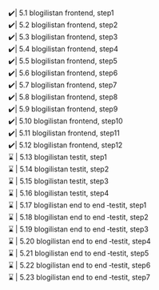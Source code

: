 ✔️| 5.1 blogilistan frontend, step1 <br>
✔️| 5.2 blogilistan frontend, step2 <br>
✔️| 5.3 blogilistan frontend, step3 <br>
✔️| 5.4 blogilistan frontend, step4 <br>
✔️| 5.5 blogilistan frontend, step5 <br>
✔️| 5.6 blogilistan frontend, step6 <br>
✔️| 5.7 blogilistan frontend, step7 <br>
✔️| 5.8 blogilistan frontend, step8 <br>
✔️| 5.9 blogilistan frontend, step9 <br>
✔️| 5.10 blogilistan frontend, step10 <br>
✔️| 5.11 blogilistan frontend, step11 <br>
✔️| 5.12 blogilistan frontend, step12 <br>
⌛ | 5.13 blogilistan testit, step1 <br>
⌛ | 5.14 blogilistan testit, step2 <br>
⌛ | 5.15 blogilistan testit, step3 <br>
⌛ | 5.16 blogilistan testit, step4 <br>
⌛ | 5.17 blogilistan end to end ‑testit, step1 <br>
⌛ | 5.18 blogilistan end to end ‑testit, step2 <br>
⌛ | 5.19 blogilistan end to end ‑testit, step3 <br>
⌛ | 5.20 blogilistan end to end ‑testit, step4 <br>
⌛ | 5.21 blogilistan end to end ‑testit, step5 <br>
⌛ | 5.22 blogilistan end to end ‑testit, step6 <br>
⌛ | 5.23 blogilistan end to end ‑testit, step7 <br>

